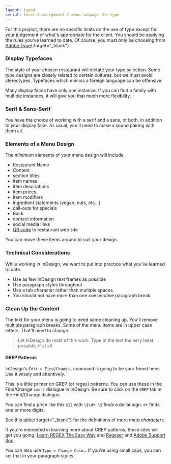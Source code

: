```yaml
---
layout: type4
serial: level-4-assignment-2-menu-subpage-the-type
---
```

For this project, there are no specific limits on the use of type except for your judgement of what's appropriate for the client. You should be applying the rules you've learned to date. Of course, you must only be choosing from [Adobe Type](https://fonts.adobe.com){:target="_blank"}

### Display Typefaces

The style of your chosen restaurant will dictate your type selection. Some type designs are closely related to certain cultures, but we must avoid stereotypes. Typefaces which mimics a foreign language can be offensive.

Many display faces have only one instance. If you can find a family with multiple instances, it will give you that much more flexibility.

### Serif & Sans-Serif

You have the choice of working with a serif and a sans, or both, in addition to your display face. As usual, you'll need to make a sound pairing with them all.

### Elements of a Menu Design

The *minimum* elements of your menu design will include

<ul class="hasBullets">
	<li>Restaurant Name</li>
	<li>Content</li>
	<li class="second">section titles</li>
	<li class="second">item names</li>
	<li class="second">item descriptions</li>
	<li class="second">item prices</li>
	<li class="second">item modifiers</li>
	<li class="second">ingredient statements (vegan, nuts, etc…)</li>
	<li class="second">call-outs for specials</li>
	<li>Back</li>
	<li class="second">contact information</li>
	<li class="second">social media links</li>
	<li class="second"><a href="https://svgqrcodes.com/?lang=en" title="QR Code Generator" target="_blank">QR code</a> to restaurant web site</li>
</ul>

You can move these items around to suit your design.

### Technical Considerations

While working in InDesign, we want to put into practice what you've learned to date.

<ul class="hasBullets">
	<li>Use as few InDesign text frames as possible</li>
	<li>Use paragraph styles throughout</li>
	<li>Use a tab character rather than multiple spaces.</li>
	<li>You should not have more than one consecutive paragraph break.</li>
</ul>

### Clean Up the Content

The text for your menu is going to need some cleaning up. You'll remove multiple paragraph breaks. Some of the menu items are in upper case letters. That'll need to change.

> Let InDesign do most of this work. Type in the text the very least possible, if at all.

#### GREP Patterns

InDesign's `Edit > Find/Change…` command is going to be your friend here. Use it wisely and attentively.

This is a little primer on GREP (or regex) patterns. You can use these in the Find/Change `cmd-f` dialogue in InDesign. Be sure to click on the `GREP` tab in the Find/Change dialogue.

You can find a price like this `$12` with `\$\d+`. `\$` finds a dollar sign. `d+` finds one or more digits.

See [this table](https://github.com/ziishaned/learn-regex/blob/master/README.md#2-meta-characters){:target="_blank"} for the definitions of more *meta characters*.

If you're interested in learning more about GREP patterns, these sites will get you going. [Learn REGEX The Easy Way](https://github.com/ziishaned/learn-regex/blob/master/README.md) and [Regexer](https://regexr.com) and [Adobe Support doc](https://helpx.adobe.com/indesign/using/find-change.html).

You can also use `Type > Change Case…`. If you're using small caps, you can set that in your paragraph styles.